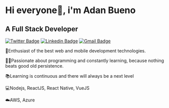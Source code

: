 # Hi everyone👋, i'm Adan Bueno

## A Full Stack Developer 

[![Twitter Badge](https://img.shields.io/badge/-@AdanBueno1-6633cc?style=flat-square&labelColor=6633cc&logo=twitter&logoColor=white&link=https://twitter.com/AdanBueno1)](https://twitter.com/AdanBueno1) 
[![Linkedin Badge](https://img.shields.io/badge/-Adan%20Bueno-6633cc?style=flat-square&logo=Linkedin&logoColor=white&link=https://www.linkedin.com/in/adanbuenos/)](https://www.linkedin.com/in/adanbuenos/) 
[![Gmail Badge](https://img.shields.io/badge/-adanbueno73@gmail.com-6633cc?style=flat-square&logo=Gmail&logoColor=white&link=mailto:adanbueno73@gmail.com)](mailto:adanbueno73@gmail.com)

🚀Enthusiast of the best web and mobile development technologies.

👨‍💻Passionate about programming and constantly learning, because nothing beats good old persistence. 

📚Learning is continuous and there will always be a next level

💻Nodejs, ReactJS, React Native, VueJS

☁️AWS, Azure
